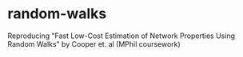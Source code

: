 # random-walks
Reproducing "Fast Low-Cost Estimation of Network Properties Using Random Walks" by Cooper et. al (MPhil coursework)
